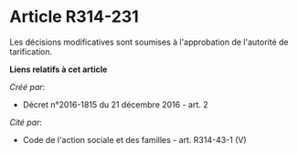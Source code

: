 # Article R314-231

Les décisions modificatives sont soumises à l'approbation de l'autorité de tarification.

**Liens relatifs à cet article**

_Créé par_:

  - Décret n°2016-1815 du 21 décembre 2016 - art. 2

_Cité par_:

  - Code de l'action sociale et des familles - art. R314-43-1 (V)
